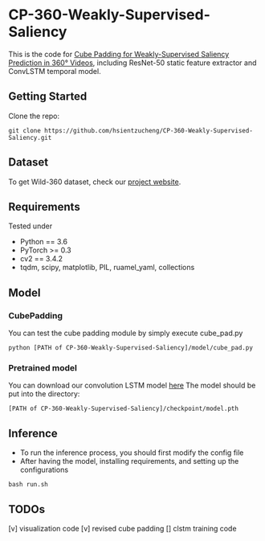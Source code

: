 # CP-360-Weakly-Supervised-Saliency
This is the code for [Cube Padding for Weakly-Supervised Saliency Prediction in 360° Videos](http://aliensunmin.github.io/project/360saliency/), including ResNet-50 static feature extractor and ConvLSTM temporal model.

## Getting Started
Clone the repo:
```
git clone https://github.com/hsientzucheng/CP-360-Weakly-Supervised-Saliency.git
```

## Dataset 
To get Wild-360 dataset, check our [project website](http://aliensunmin.github.io/project/360saliency/).

## Requirements
Tested under
- Python == 3.6
- PyTorch >= 0.3
- cv2 == 3.4.2
- tqdm, scipy, matplotlib, PIL, ruamel_yaml, collections

## Model
### CubePadding
You can test the cube padding module by simply execute cube_pad.py
```
python [PATH of CP-360-Weakly-Supervised-Saliency]/model/cube_pad.py
```
### Pretrained model
You can download our convolution LSTM model [here](https://drive.google.com/file/d/1uOI4c9ojCU0pvUHN4cdf-JYUyWqkf-gm/view?usp=sharing)
The model should be put into the directory:
```
[PATH of CP-360-Weakly-Supervised-Saliency]/checkpoint/model.pth
```

## Inference
- To run the inference process, you should first modify the config file
- After having the model, installing requirements, and setting up the configurations

```
bash run.sh
```

## TODOs
[v] visualization code
[v] revised cube padding
[] clstm training code
